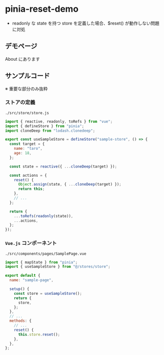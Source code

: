 <html lang="ja">

# pinia-reset-demo

- readonly な state を持つ store を定義した場合、$reset() が動作しない問題に対処

## デモページ

About にあります

## サンプルコード

※ 重要な部分のみ抜粋

### ストアの定義

`./src/store/store.js`

```javascript
import { reactive, readonly, toRefs } from "vue";
import { defineStore } from "pinia";
import cloneDeep from "lodash.clonedeep";

export const useSampleStore = defineStore("sample-store", () => {
  const target = {
    name: "taro",
    age: 18,
  };

  const state = reactive({ ...cloneDeep(target) });

  const actions = {
    reset() {
      Object.assign(state, { ...cloneDeep(target) });
      return this;
    },
    // ...
  };

  return {
    ...toRefs(readonly(state)),
    ...actions,
  };
});
```

### `Vue.js` コンポーネント

`./src/components/pages/SamplePage.vue`

```javascript
import { mapState } from "pinia";
import { useSampleStore } from "@/stores/store";

export default {
  name: "sample-page",

  setup() {
    const store = useSampleStore();
    return {
      store,
    };
  },
  // ...
  methods: {
    // ...
    reset() {
      this.store.reset();
    },
  },
};
```

</html>
